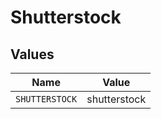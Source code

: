 # Shutterstock


## Values

| Name           | Value          |
| -------------- | -------------- |
| `SHUTTERSTOCK` | shutterstock   |
